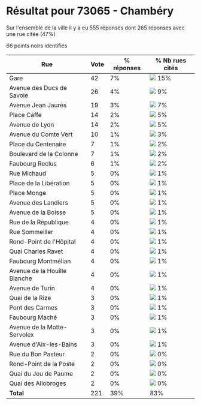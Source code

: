 # Résultat pour 73065 - Chambéry

Sur l'ensemble de la ville il y a eu 555 réponses dont 265 réponses avec une rue citée (47%)

66 points noirs identifiés

| Rue | Vote | % réponses | % Nb rues cités|
|-----|------|------------|----------------|
| Gare | 42 | 7% | <img src="../../img/bar_15.gif" />&nbsp;15%|
| Avenue des Ducs de Savoie | 26 | 4% | <img src="../../img/bar_9.gif" />&nbsp;9%|
| Avenue Jean Jaurès | 19 | 3% | <img src="../../img/bar_7.gif" />&nbsp;7%|
| Place Caffe | 14 | 2% | <img src="../../img/bar_5.gif" />&nbsp;5%|
| Avenue de Lyon | 14 | 2% | <img src="../../img/bar_5.gif" />&nbsp;5%|
| Avenue du Comte Vert | 10 | 1% | <img src="../../img/bar_3.gif" />&nbsp;3%|
| Place du Centenaire | 7 | 1% | <img src="../../img/bar_2.gif" />&nbsp;2%|
| Boulevard de la Colonne | 7 | 1% | <img src="../../img/bar_2.gif" />&nbsp;2%|
| Faubourg Reclus | 6 | 1% | <img src="../../img/bar_2.gif" />&nbsp;2%|
| Rue Michaud | 5 | 0% | <img src="../../img/bar_1.gif" />&nbsp;1%|
| Place de la Libération | 5 | 0% | <img src="../../img/bar_1.gif" />&nbsp;1%|
| Place Monge | 5 | 0% | <img src="../../img/bar_1.gif" />&nbsp;1%|
| Avenue des Landiers | 5 | 0% | <img src="../../img/bar_1.gif" />&nbsp;1%|
| Avenue de la Boisse | 5 | 0% | <img src="../../img/bar_1.gif" />&nbsp;1%|
| Rue de la République | 4 | 0% | <img src="../../img/bar_1.gif" />&nbsp;1%|
| Rue Sommeiller | 4 | 0% | <img src="../../img/bar_1.gif" />&nbsp;1%|
| Rond-Point de l'Hôpital | 4 | 0% | <img src="../../img/bar_1.gif" />&nbsp;1%|
| Quai Charles Ravet | 4 | 0% | <img src="../../img/bar_1.gif" />&nbsp;1%|
| Faubourg Montmélian | 4 | 0% | <img src="../../img/bar_1.gif" />&nbsp;1%|
| Avenue de la Houille Blanche | 4 | 0% | <img src="../../img/bar_1.gif" />&nbsp;1%|
| Avenue de Turin | 4 | 0% | <img src="../../img/bar_1.gif" />&nbsp;1%|
| Quai de la Rize | 3 | 0% | <img src="../../img/bar_1.gif" />&nbsp;1%|
| Pont des Carmes | 3 | 0% | <img src="../../img/bar_1.gif" />&nbsp;1%|
| Faubourg Maché | 3 | 0% | <img src="../../img/bar_1.gif" />&nbsp;1%|
| Avenue de la Motte-Servolex | 3 | 0% | <img src="../../img/bar_1.gif" />&nbsp;1%|
| Avenue d'Aix-les-Bains | 3 | 0% | <img src="../../img/bar_1.gif" />&nbsp;1%|
| Rue du Bon Pasteur | 2 | 0% | <img src="../../img/bar_0.gif" />&nbsp;0%|
| Rond-Point de la Poste | 2 | 0% | <img src="../../img/bar_0.gif" />&nbsp;0%|
| Quai du Jeu de Paume | 2 | 0% | <img src="../../img/bar_0.gif" />&nbsp;0%|
| Quai des Allobroges | 2 | 0% | <img src="../../img/bar_0.gif" />&nbsp;0%|
| **Total** | 221 | 39% | 83%|
